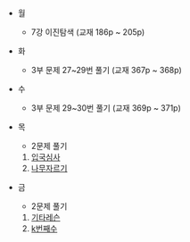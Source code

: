 - 월

  - 7강 이진탐색 (교재 186p ~ 205p)

- 화

  - 3부 문제 27~29번 풀기 (교재 367p ~ 368p)

- 수

  - 3부 문제 29~30번 풀기 (교재 369p ~ 371p)

- 목

  - 2문제 풀기

  1. [입국심사](https://programmers.co.kr/learn/courses/30/lessons/43238)
  2. [나무자르기](https://www.acmicpc.net/problem/2805)


- 금
  - 2문제 풀기
  1.  [기타레슨](https://www.acmicpc.net/problem/2343)
  2.  [k번째수](https://www.acmicpc.net/problem/1300)
